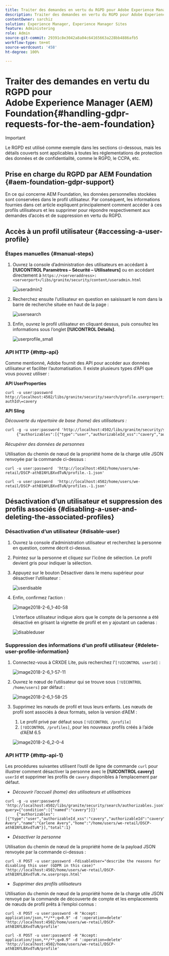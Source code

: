 ```yaml
---
title: Traiter des demandes en vertu du RGPD pour Adobe Experience Manager Foundation
description: Traiter des demandes en vertu du RGPD pour Adobe Experience Manager Foundation
contentOwner: sarchiz
solution: Experience Manager, Experience Manager Sites
feature: Administering
role: Admin
source-git-commit: 29391c8e3042a8a04c64165663a228bb4886afb5
workflow-type: tm+mt
source-wordcount: '458'
ht-degree: 100%

---
```


# Traiter des demandes en vertu du RGPD pour Adobe Experience Manager (AEM) Foundation{#handling-gdpr-requests-for-the-aem-foundation}

>[!IMPORTANT]
>
>Le RGPD est utilisé comme exemple dans les sections ci-dessous, mais les détails couverts sont applicables à toutes les réglementations de protection des données et de confidentialité, comme le RGPD, le CCPA, etc.

## Prise en charge du RGPD par AEM Foundation {#aem-foundation-gdpr-support}

En ce qui concerne AEM Foundation, les données personnelles stockées sont conservées dans le profil utilisateur. Par conséquent, les informations fournies dans cet article expliquent principalement comment accéder à ces profils utilisateurs et les supprimer pour répondre respectivement aux demandes d’accès et de suppression en vertu du RGPD.

## Accès à un profil utilisateur {#accessing-a-user-profile}

### Étapes manuelles {#manual-steps}

1. Ouvrez la console d’administration des utilisateurs en accédant à **[!UICONTROL Paramètres – Sécurité – Utilisateurs]** ou en accédant directement à `https://<serveraddress>:<serverport>/libs/granite/security/content/useradmin.html`

   ![useradmin2](assets/useradmin2.png)

1. Recherchez ensuite l’utilisateur en question en saisissant le nom dans la barre de recherche située en haut de la page :

   ![usersearch](assets/usersearch.png)

1. Enfin, ouvrez le profil utilisateur en cliquant dessus, puis consultez les informations sous l’onglet **[!UICONTROL Détails]**.

   ![userprofile_small](assets/userprofile_small.png)

### API HTTP {#http-api}

Comme mentionné, Adobe fournit des API pour accéder aux données utilisateur et faciliter l’automatisation. Il existe plusieurs types d’API que vous pouvez utiliser :

**API UserProperties**

```shell
curl -u user:password http://localhost:4502/libs/granite/security/search/profile.userproperties.json\?authId\=cavery
```

**API Sling**

*Découverte du répertoire de base (home) des utilisateurs :*

```xml
curl -g -u user:password 'http://localhost:4502/libs/granite/security/search/authorizables.json?query={"condition":[{"named":"cavery"}]}'
     {"authorizables":[{"type":"user","authorizableId_xss":"cavery","authorizableId":"cavery","name_xss":"Carlene Avery","name":"Carlene Avery","home":"/home/users/we-retail/DSCP-athB1NYLBXvdTuN"}],"total":1}
```

*Récupérer des données de personnes*

Utilisation du chemin de nœud de la propriété home de la charge utile JSON renvoyée par la commande ci-dessus :

```shell
curl -u user:password  'http://localhost:4502/home/users/we-retail/DSCP-athB1NYLBXvdTuN/profile.-1.json'
```

```shell
curl -u user:password  'http://localhost:4502/home/users/we-retail/DSCP-athB1NYLBXvdTuN/profiles.-1.json'
```

## Désactivation d’un utilisateur et suppression des profils associés {#disabling-a-user-and-deleting-the-associated-profiles}

### Désactivation d’un utilisateur {#disable-user}

1. Ouvrez la console d’administration utilisateur et recherchez la personne en question, comme décrit ci-dessus.
1. Pointez sur la personne et cliquez sur l’icône de sélection. Le profil devient gris pour indiquer la sélection.

1. Appuyez sur le bouton Désactiver dans le menu supérieur pour désactiver l’utilisateur :

   ![userdisable](assets/userdisable.png)

1. Enfin, confirmez l’action :

   ![image2018-2-6_1-40-58](assets/image2018-2-6_1-40-58.png)

   L’interface utilisateur indique alors que le compte de la personne a été désactivé en grisant la vignette de profil et en y ajoutant un cadenas :

   ![disableduser](assets/disableduser.png)

### Suppression des informations d’un profil utilisateur {#delete-user-profile-information}

1. Connectez-vous à CRXDE Lite, puis recherchez l’`[!UICONTROL userId]` :

   ![image2018-2-6_1-57-11](assets/image2018-2-6_1-57-11.png)

1. Ouvrez le nœud de l’utilisateur qui se trouve sous `[!UICONTROL /home/users]` par défaut :

   ![image2018-2-6_1-58-25](assets/image2018-2-6_1-58-25.png)

1. Supprimez les nœuds de profil et tous leurs enfants. Les nœuds de profil sont associés à deux formats, selon la version d’AEM :

   1. Le profil privé par défaut sous `[!UICONTROL /profile]`
   1. `[!UICONTROL /profiles]`, pour les nouveaux profils créés à l’aide d’AEM 6.5

   ![image2018-2-6_2-0-4](assets/image2018-2-6_2-0-4.png)

### API HTTP {#http-api-1}

Les procédures suivantes utilisent l’outil de ligne de commande `curl` pour illustrer comment désactiver la personne avec le **[!UICONTROL cavery]** `userId` et supprimer les profils de `cavery` disponibles à l’emplacement par défaut.

* *Découvrir l’accueil (home) des utilisateurs et utilisatrices*

```shell
curl -g -u user:password 'http://localhost:4502/libs/granite/security/search/authorizables.json?query={"condition":[{"named":"cavery"}]}'
     {"authorizables":[{"type":"user","authorizableId_xss":"cavery","authorizableId":"cavery","name_xss":"Carlene Avery","name":"Carlene Avery","home":"/home/users/we-retail/DSCP-athB1NYLBXvdTuN"}],"total":1}
```

* *Désactiver la personne*

Utilisation du chemin de nœud de la propriété home de la payload JSON renvoyée par la commande ci-dessus :

```shell
curl -X POST -u user:password -FdisableUser="describe the reasons for disabling this user (GDPR in this case)" 'http://localhost:4502/home/users/we-retail/DSCP-athB1NYLBXvdTuN.rw.userprops.html'
```

* *Supprimer des profils utilisateurs*

Utilisation du chemin de nœud de la propriété home de la charge utile JSON renvoyé par la commande de découverte de compte et les emplacements de nœuds de profil prêts à l’emploi connus :

```shell
curl -X POST -u user:password -H "Accept: application/json,**/**;q=0.9" -d ':operation=delete' 'http://localhost:4502/home/users/we-retail/DSCP-athB1NYLBXvdTuN/profile'
```

```shell
curl -X POST -u user:password -H "Accept: application/json,**/**;q=0.9" -d ':operation=delete' 'http://localhost:4502/home/users/we-retail/DSCP-athB1NYLBXvdTuN/profile'
```

